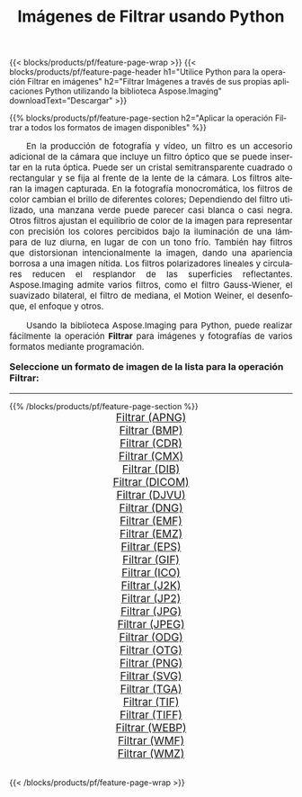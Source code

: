 ﻿---
title: Imágenes de Filtrar usando Python 
weight: 3920
url: /es/python-net/filter/ 
lang: es
langdirlevel: 2
locales: zh-hans,ja,it,ru,de,es,fr,nl,id,lt,pl,pt,vi,tr,ko,zh-hant,ar,hi,th,sv,cs,uk,he
description: Aplicar la biblioteca Aspose.Imaging a imágenes y fotografías de Filtrar utilizando sus propias aplicaciones Python y API de servidor.
---

{{< blocks/products/pf/feature-page-wrap >}}
{{< blocks/products/pf/feature-page-header h1="Utilice Python para la operación Filtrar en imágenes" h2="Filtrar Imágenes a través de sus propias aplicaciones Python utilizando la biblioteca Aspose.Imaging" downloadText="Descargar" >}}


{{% blocks/products/pf/feature-page-section  h2="Aplicar la operación Filtrar a todos los formatos de imagen disponibles" %}}
<p align="justify" style="text-indent:2em;font-size:15px;">
En la producción de fotografía y vídeo, un filtro es un accesorio adicional de la cámara que incluye un filtro óptico que se puede insertar en la ruta óptica. Puede ser un cristal semitransparente cuadrado o rectangular y se fija al frente de la lente de la cámara. Los filtros alteran la imagen capturada. En la fotografía monocromática, los filtros de color cambian el brillo de diferentes colores; Dependiendo del filtro utilizado, una manzana verde puede parecer casi blanca o casi negra. Otros filtros ajustan el equilibrio de color de la imagen para representar con precisión los colores percibidos bajo la iluminación de una lámpara de luz diurna, en lugar de con un tono frío. También hay filtros que distorsionan intencionalmente la imagen, dando una apariencia borrosa a una imagen nítida. Los filtros polarizadores lineales y circulares reducen el resplandor de las superficies reflectantes. Aspose.Imaging admite varios filtros, como el filtro Gauss-Wiener, el suavizado bilateral, el filtro de mediana, el Motion Weiner, el desenfoque, el enfoque y otros.
</p>
<p align="justify" style="text-indent:2em;font-size:15px;">
Usando la biblioteca Aspose.Imaging para Python, puede realizar fácilmente la operación <b>Filtrar</b> para imágenes y fotografías de varios formatos mediante programación.
</p>
<h3 style="margin-top:16px;">
Seleccione un formato de imagen de la lista para la operación Filtrar:
</h3>
<hr/>
{{% /blocks/products/pf/feature-page-section %}}
<div class="container-fluid productfamilypage bg-gray">
    <div class="convertypes bg-gray agp-content section">
        <div class="container">
		<div class="row other-converters" style="gap: 10px;font-size: 19px;text-align:center;">
		    <div class='col-md-3 other-converter remove-lp remove-rp'><a href="/imaging/es/python-net/filter/apng/" style="padding:15px;">Filtrar (APNG)</a></div><div class='col-md-3 other-converter remove-lp remove-rp'><a href="/imaging/es/python-net/filter/bmp/" style="padding:15px;">Filtrar (BMP)</a></div><div class='col-md-3 other-converter remove-lp remove-rp'><a href="/imaging/es/python-net/filter/cdr/" style="padding:15px;">Filtrar (CDR)</a></div><div class='col-md-3 other-converter remove-lp remove-rp'><a href="/imaging/es/python-net/filter/cmx/" style="padding:15px;">Filtrar (CMX)</a></div><div class='col-md-3 other-converter remove-lp remove-rp'><a href="/imaging/es/python-net/filter/dib/" style="padding:15px;">Filtrar (DIB)</a></div><div class='col-md-3 other-converter remove-lp remove-rp'><a href="/imaging/es/python-net/filter/dicom/" style="padding:15px;">Filtrar (DICOM)</a></div><div class='col-md-3 other-converter remove-lp remove-rp'><a href="/imaging/es/python-net/filter/djvu/" style="padding:15px;">Filtrar (DJVU)</a></div><div class='col-md-3 other-converter remove-lp remove-rp'><a href="/imaging/es/python-net/filter/dng/" style="padding:15px;">Filtrar (DNG)</a></div><div class='col-md-3 other-converter remove-lp remove-rp'><a href="/imaging/es/python-net/filter/emf/" style="padding:15px;">Filtrar (EMF)</a></div><div class='col-md-3 other-converter remove-lp remove-rp'><a href="/imaging/es/python-net/filter/emz/" style="padding:15px;">Filtrar (EMZ)</a></div><div class='col-md-3 other-converter remove-lp remove-rp'><a href="/imaging/es/python-net/filter/eps/" style="padding:15px;">Filtrar (EPS)</a></div><div class='col-md-3 other-converter remove-lp remove-rp'><a href="/imaging/es/python-net/filter/gif/" style="padding:15px;">Filtrar (GIF)</a></div><div class='col-md-3 other-converter remove-lp remove-rp'><a href="/imaging/es/python-net/filter/ico/" style="padding:15px;">Filtrar (ICO)</a></div><div class='col-md-3 other-converter remove-lp remove-rp'><a href="/imaging/es/python-net/filter/j2k/" style="padding:15px;">Filtrar (J2K)</a></div><div class='col-md-3 other-converter remove-lp remove-rp'><a href="/imaging/es/python-net/filter/jp2/" style="padding:15px;">Filtrar (JP2)</a></div><div class='col-md-3 other-converter remove-lp remove-rp'><a href="/imaging/es/python-net/filter/jpg/" style="padding:15px;">Filtrar (JPG)</a></div><div class='col-md-3 other-converter remove-lp remove-rp'><a href="/imaging/es/python-net/filter/jpeg/" style="padding:15px;">Filtrar (JPEG)</a></div><div class='col-md-3 other-converter remove-lp remove-rp'><a href="/imaging/es/python-net/filter/odg/" style="padding:15px;">Filtrar (ODG)</a></div><div class='col-md-3 other-converter remove-lp remove-rp'><a href="/imaging/es/python-net/filter/otg/" style="padding:15px;">Filtrar (OTG)</a></div><div class='col-md-3 other-converter remove-lp remove-rp'><a href="/imaging/es/python-net/filter/png/" style="padding:15px;">Filtrar (PNG)</a></div><div class='col-md-3 other-converter remove-lp remove-rp'><a href="/imaging/es/python-net/filter/svg/" style="padding:15px;">Filtrar (SVG)</a></div><div class='col-md-3 other-converter remove-lp remove-rp'><a href="/imaging/es/python-net/filter/tga/" style="padding:15px;">Filtrar (TGA)</a></div><div class='col-md-3 other-converter remove-lp remove-rp'><a href="/imaging/es/python-net/filter/tif/" style="padding:15px;">Filtrar (TIF)</a></div><div class='col-md-3 other-converter remove-lp remove-rp'><a href="/imaging/es/python-net/filter/tiff/" style="padding:15px;">Filtrar (TIFF)</a></div><div class='col-md-3 other-converter remove-lp remove-rp'><a href="/imaging/es/python-net/filter/webp/" style="padding:15px;">Filtrar (WEBP)</a></div><div class='col-md-3 other-converter remove-lp remove-rp'><a href="/imaging/es/python-net/filter/wmf/" style="padding:15px;">Filtrar (WMF)</a></div><div class='col-md-3 other-converter remove-lp remove-rp'><a href="/imaging/es/python-net/filter/wmz/" style="padding:15px;">Filtrar (WMZ)</a></div>
                </div>
        </div>
    </div>
</div>
<br/>

{{< /blocks/products/pf/feature-page-wrap >}}
